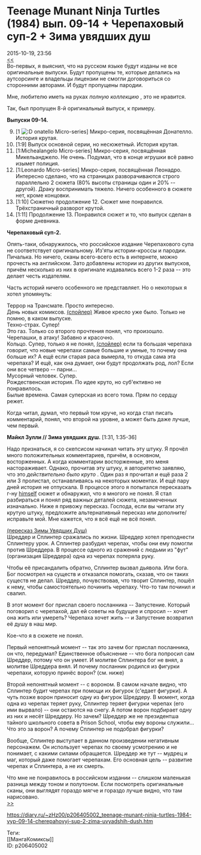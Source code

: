 Teenage Munant Ninja Turtles (1984) вып. 09-14 + Черепаховый суп-2 + Зима увядших душ
======================================================================================

   
 2015-10-19, 23:56   
   [<<](Teenage%20Munant%20Ninja%20Turtles%20(1984)%20вып.%2001-08%20+%20Черепаховый%20суп-1)    
 Во-первых, я выяснил, что на русском языке будут изданы не все оригинальные выпуски. Будут пропущены те, которые делались на аутсорсинге и владельцы лицензии не смогли договориться со сторонними авторами. И будут пропущены пародии.   
   
 Мне, любителю иметь на руках  *полную коллекцию*  , это не нравится.   
   
 Так, был пропущен 8-й оригинальный выпуск, к примеру.   
   
  **Выпуски 09-14.**    
   
 9. [1 ![:D](http://static.diary.ru/picture/1131.gif) onatello Micro-series] Микро-серия, посвящённая Донателло. История крутая.   
 10. [1:9] Выпуск основной серии, но несюжетный. История крутая.   
 11. [1:Michealangelo Micro-series] Микро-серия, посвящённая Микельанджело. Не очень. Подумал, что в конце игрушки всё равно изымет полиция.   
 12. [1:Leonardo Micro-series] Микро-серия, посвящённая Леонадро. Интересно сделано, что на страницах разворачиваются строго параллельно 2 сюжета (80% высоты страницы один и 20% -- другой). Драку воспринимать тяжело. Ничего особенного в сюжете нет, кроме концовки.   
 13. [1:10] Сюжетно продолжение 12. Сюжет мне понравился. Трёхстраничный разворот крутой.   
 14. [1:11] Продолжение 13. Понравился сюжет и то, что выпуск сделан в форме дневника.   
   
  **Черепаховый суп-2.**    
   
 Опять-таки, обнаружилось, что российское издание Черепахового супа не соответствует оригинальному. Из'яты истории-кроссы и пародии. Пичалька. Но ничего, сканы всего-всего есть в интернете, можно прочесть на английском. Зато добавлены истории из других выпусков, причём несколько из них в оригинале издавались всего 1-2 раза -- это делает честь издателям.   
   
 Часть историй ничего особенного не представляет. Но о некоторых я хотел упомянуть:   
   
 Террор на Трансмате. Просто интересно.   
 День новых комиксов.  [(спойлер)](https://zHz00.diary.ru/p206405002.htm?index=1#linkmore206405002m1)    Живое кресло   уже было. Только не помню, в каком выпуске.   
 Техно-страх. Супер!   
 Это газ. Только со второго прочтения понял, что произошло.   
 Черепашки, в атаку! Забавно и красочно.   
 Кольцо. Супер, только я не понял,  [(спойлер)](https://zHz00.diary.ru/p206405002.htm?index=2#linkmore206405002m2)    если та большая черепаха говорит, что новые черепахи самые большие и умные, то почему она больше их? А ещё если старая раса вымерла, то откуда сама эта черепаха? И ещё, как она думает, они будут продолжать род, лол? Если они все четверо -- парни...     
 Мусорный человек. Супер.   
 Рождественская история. По идее круто, но суб'ективно не понравилось.   
 Былые времена. Самая суперская из всего тома. Прям по сердцу режет.   
   
 Когда читал, думал, что первый том круче, но когда стал писать комментарий, понял, что второй на уровне, а может быть даже лучше, чем первый.   
   
  **Майкл Зулли // Зима увядших душ.**  [1:31, 1:35-36]   
   
 Надо признаться, я со скепсисом начинал читать эту штуку. Я прочёл много положительных комментариев, причём, в основном, восторженных. А когда комментарии восторженные, это меня настораживает. Однако, прочитав эту штуку, я авторитетно заявляю, что это  *действительно было круто*  . Один раз я прочитал и ещё раза 2 или 3 пролистал, останавливаясь на некоторых моментах. И ещё пару дней история не отпускала. В процессе этого я попытался пересказать г-ну  [himself](http://himself.diary.ru "void")  сюжет и обнаружил, что я многого не понял. Я стал разбираться и понял ряд важных деталей сюжета, незамеченных изначально. Ниже я привожу пересказ. Господа, если вы читали эту крутую штуку, предложите альтернативный пересказ или дополните/исправьте мой. Мне кажется, что я всё ещё не всё понял.   
   
  [(пересказ Зимы Увядших Душ)](https://zHz00.diary.ru/p206405002.htm?index=3#linkmore206405002m3)      
 Шреддер и Сплинтер сражались по жизни. Шреддер хотел преподнести Сплинтеру урок. А Сплинтер разбудил черепах, чтобы они ему помогли против Шреддера. В процессе одного из сражений с людьми из "фут" (организация Шреддера) одна из черепах потеряла руку.   
   
 Чтобы её присандалить обратно, Сплинтер вызвал дьявола. Или бога. Бог посмотрел на существ и отказался помогать, сказав, что он таких существ не делал. Шреддер, почувствовав, что творит Сплинтер, пошёл к нему, чтобы самостоятельно починить черепаху. Что-то там починил и свалил.   
   
 В этот момент бог прислал своего посланника -- Запустение. Который поговорил с черепахой, дал ей советы на будущее и спросил -- хочет она жить или умереть? Черепаха хочет жить -- и Запустение возвратил её душу в наш мир.   
   
 Кое-что я в сюжете не понял.   
   
 Первый непонятный момент -- так это зачем бог прислал посланника, он что, передумал? Единственное объяснение -- что бога попросил сам Шреддер, потому что он умеет. И молитве Сплинтера бог не внял, а молитве Шреддера внял. И почему посланник родился из фигурки черепахи, которую принёс ворон? (см. ниже)   
   
 Второй непонятный момент -- с вороном. В самом начале видно, что Сплинтер будит черепах при помощи их фигурок (с'едает фигурки). А чуть позже ворон приносит одну из фигурок Шреддеру. В момент, когда одна из черепах теряет руку, Сплинтер теряет фигурки черепах (его ими вырвало) -- они остаются на снегу. А потом ворон подбирает одну из них и несёт Шреддеру. Но зачем? Шреддер же не президентша тайного школьного совета в Prison School, чтобы ему вороны служили... Что это за ворон? А почему Сплинтер не подобрал фигурки?   
   
 Вообще, Сплинтер выступает в данном произведении негативным персонажем. Он использует черепах по своему усмотрению и не понимает, с какими силами обращается. Шреддер же тут -- мудрец и маг, который даже помогает черепахам. Его основная цель -- развитие черепах и Сплинтера, а не их смерть.   
     
   
 Что мне не понравилось в российском издании -- слишком маленькая разница между тоном и полутоном. Если посмотреть оригинальные сканы, они выглядят гораздо мягче и гораздо лучше видно, что там нарисовано.   
  [>>](Черепашки-ниндзя%20(1984)%20вып.%2015-19%20END%20+%20Рассказы%20о%20Черепашках-ниндзя%20vol.1)    
    
 <https://diary.ru/~zHz00/p206405002_teenage-munant-ninja-turtles-1984-vyp-09-14-cherepahovyj-sup-2-zima-uvyadshih-dush.htm>   
   
 Теги:   
 [[МангаКомиксы]]   
 ID: p206405002